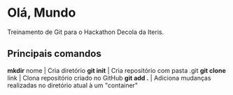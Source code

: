# Olá, Mundo

Treinamento de Git para o Hackathon Decola da Iteris.

## Principais comandos

**mkdir** nome | Cria diretório
**git init** | Cria repositório com pasta .git
**git clone** link | Clona repositório criado no GitHub
**git add .** | Adiciona mudanças realizadas no diretório atual à um "container"


